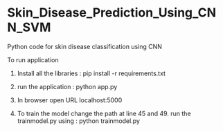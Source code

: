 # Skin_Disease_Prediction_Using_CNN_SVM

Python code for skin disease classification using CNN

To run application

1. Install all the libraries
 : pip install -r requirements.txt

2. run the application
 : python app.py

3. In browser open URL localhost:5000

4. To train the model change the path at line 45 and 49. run the trainmodel.py using
 : python trainmodel.py


